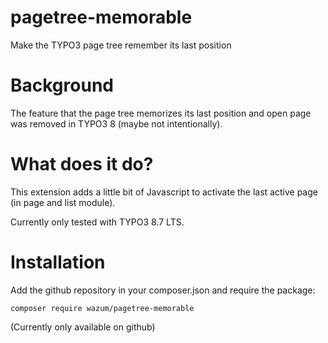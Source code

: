 # pagetree-memorable
Make the TYPO3 page tree remember its last position

# Background

The feature that the page tree memorizes its last position and open page was removed in TYPO3 8 (maybe not intentionally).

# What does it do?

This extension adds a little bit of Javascript to activate the last active page (in page and list module).

Currently only tested with TYPO3 8.7 LTS.

# Installation

Add the github repository in your composer.json and require the package:

    composer require wazum/pagetree-memorable
    
(Currently only available on github)
